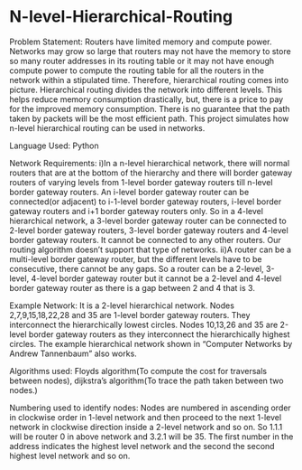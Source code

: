 # N-level-Hierarchical-Routing
Problem Statement: Routers have limited memory and compute power. Networks may grow so large that routers may not have the memory to store so many router addresses in its routing table or it may not have enough compute power to compute the routing table for all the routers in the network within a stipulated time. Therefore, hierarchical routing comes into picture. Hierarchical routing divides the network into different levels. This helps reduce memory consumption drastically, but, there is a price to pay for the improved memory consumption. There is no guarantee that the path taken by packets will be the most efficient path. This project simulates how n-level hierarchical routing can be used in networks. 

Language Used: Python

Network Requirements:
    i)In a n-level hierarchical network, there will normal routers that are at the bottom of the hierarchy and there will border gateway routers of varying levels from 1-level border gateway routers till n-level border gateway routers. An i-level border gateway router can be connected(or adjacent) to i-1-level border gateway routers, i-level border gateway routers and i+1 border gateway routers only. So in a 4-level hierarchical network, a 3-level border gateway router can be connected to 2-level border gateway routers, 3-level border gateway routers and 4-level border gateway routers. It cannot be connected to any other routers. Our routing algorithm doesn’t support that type of networks.
    ii)A router can be a multi-level border gateway router, but the different levels have to be consecutive, there cannot be any gaps. So a router can be a 2-level, 3-level, 4-level border gateway router but it cannot be a 2-level and 4-level border gateway router as there is a gap between 2 and 4 that is 3.

Example Network:
    It is a 2-level hierarchical network. Nodes 2,7,9,15,18,22,28 and 35 are 1-level border gateway routers. They interconnect the hierarchically lowest circles. Nodes 10,13,26 and 35 are 2-level border gateway routers as they interconnect the hierarchically highest circles.
The example hierarchical network shown in “Computer Networks by Andrew Tannenbaum” also works. 

Algorithms used: Floyds algorithm(To compute the cost for traversals between nodes), dijkstra’s 
                             algorithm(To trace the path taken between two nodes.)

Numbering used to identify nodes: Nodes are numbered in ascending order in clockwise order in
                             1-level network and then proceed to the next 1-level network in clockwise
                             direction inside a 2-level network and so on. So 1.1.1 will be router 0 in above 
                             network and 3.2.1 will be 35. The  first number in the address indicates the
                             highest level network and the second the second highest level network and so on.
